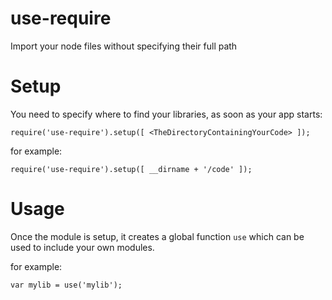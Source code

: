 use-require
===

Import your node files without specifying their full path


Setup
=
You need to specify where to find your libraries, as soon as your app starts:

`require('use-require').setup([ <TheDirectoryContainingYourCode> ]);`

for example:

`require('use-require').setup([ __dirname + '/code' ]);`

Usage
=
Once the module is setup, it creates a global function `use` which can be used to include your own modules. 

for example:

`var mylib = use('mylib');`

